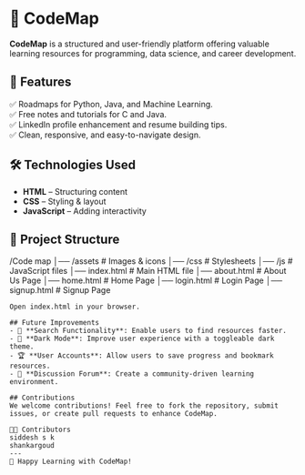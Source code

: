 # 📌 CodeMap  

**CodeMap** is a structured and user-friendly platform offering valuable learning resources for programming, data science, and career development.  

## 🌟 Features  
✅ Roadmaps for Python, Java, and Machine Learning.  
✅ Free notes and tutorials for C and Java.  
✅ LinkedIn profile enhancement and resume building tips.  
✅ Clean, responsive, and easy-to-navigate design.  

## 🛠️ Technologies Used  
- **HTML** – Structuring content  
- **CSS** – Styling & layout  
- **JavaScript** – Adding interactivity  

## 📂 Project Structure  

/Code map
│── /assets      # Images & icons
│── /css         # Stylesheets
│── /js          # JavaScript files
│── index.html   # Main HTML file
│── about.html   # About Us Page
│── home.html    # Home Page
│── login.html   # Login Page
│── signup.html  # Signup Page

```
Open index.html in your browser.

## Future Improvements
- 🔎 **Search Functionality**: Enable users to find resources faster.
- 🌙 **Dark Mode**: Improve user experience with a toggleable dark theme.
- 🏆 **User Accounts**: Allow users to save progress and bookmark resources.
- 💬 **Discussion Forum**: Create a community-driven learning environment.

## Contributions
We welcome contributions! Feel free to fork the repository, submit issues, or create pull requests to enhance CodeMap.

👨‍💻 Contributors
siddesh s k 
shankargoud
---
🚀 Happy Learning with CodeMap!


